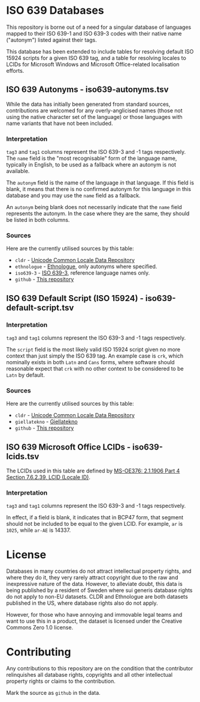 # ISO 639 Databases

This repository is borne out of a need for a singular database of languages mapped to their ISO 639-1 and ISO 639-3 codes with their native name ("autonym") listed against their tags.

This database has been extended to include tables for resolving default ISO 15924 scripts for a given ISO 639 tag, and a table for resolving locales to LCIDs for Microsoft Windows and Microsoft Office-related localisation efforts.

## ISO 639 Autonyms - iso639-autonyms.tsv

While the data has initially been generated from standard sources, contributions are welcomed for any overly-anglicised names (those not using the native character set of the language) or those languages with name variants that have not been included.

### Interpretation

`tag3` and `tag1` columns represent the ISO 639-3 and -1 tags respectively. The `name` field is the "most recognisable" form of the language name, typically in English, to be used as a fallback where an autonym is not available.

The `autonym` field is the name of the language *in* that language. If this field is blank, it means that there is no confirmed autonym for this language in this database and you may use the `name` field as a fallback.

An `autonym` being blank does not necessarily indicate that the `name` field represents the autonym. In the case where they are the same, they should be listed in both columns.

### Sources

Here are the currently utilised sources by this table:

- `cldr` - [Unicode Common Locale Data Repository](http://cldr.unicode.org/)
- `ethnologue` - [Ethnologue](https://www.ethnologue.com/), only autonyms where specified.
- `iso639-3` - [ISO 639-3](http://www.sil.org/iso639-3/), reference language names only.
- `github` - [This repository](https://github.com/bbqsrc/iso639-databases)

## ISO 639 Default Script (ISO 15924) - iso639-default-script.tsv

### Interpretation

`tag3` and `tag1` columns represent the ISO 639-3 and -1 tags respectively.

The `script` field is the most likely valid ISO 15924 script given no more context than just simply the ISO 639 tag. An example case is `crk`, which nominally exists in both `Latn` and `Cans` forms, where software should reasonable expect that `crk` with no other context to be considered to be `Latn` by default.

### Sources

Here are the currently utilised sources by this table:

- `cldr` - [Unicode Common Locale Data Repository](http://cldr.unicode.org/)
- `giellatekno` - [Giellatekno](https://github.com/giellalt)
- `github` - [This repository](https://github.com/bbqsrc/iso639-databases)

## ISO 639 Microsoft Office LCIDs - iso639-lcids.tsv

The LCIDs used in this table are defined by [MS-OE376: 2.1.1906 Part 4 Section 7.6.2.39, LCID (Locale ID)](https://docs.microsoft.com/en-us/openspecs/office_standards/ms-oe376/6c085406-a698-4e12-9d4d-c3b0ee3dbc4a).

### Interpretation

`tag3` and `tag1` columns represent the ISO 639-3 and -1 tags respectively.

In effect, if a field is blank, it indicates that in BCP47 form, that segment should not be included to be equal to the given LCID. For example, `ar` is `1025`, while `ar-AE` is 14337.

# License

Databases in many countries do not attract intellectual property rights, and where they do it, they very rarely attract copyright due to the raw and inexpressive nature of the data. However, to alleviate doubt, this data is being published by a resident of Sweden where sui generis database rights do not apply to non-EU datasets. CLDR and Ethnologue are both datasets published in the US, where database rights also do not apply.

However, for those who have annoying and immovable legal teams and want to use this in a product, the dataset is licensed under the Creative Commons Zero 1.0 license.

# Contributing

Any contributions to this repository are on the condition that the contributor relinquishes all database rights, copyrights and all other intellectual property rights or claims to the contribution.

Mark the source as `github` in the data.